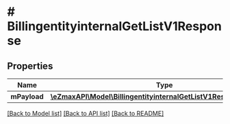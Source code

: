 # # BillingentityinternalGetListV1Response

## Properties

Name | Type | Description | Notes
------------ | ------------- | ------------- | -------------
**mPayload** | [**\eZmaxAPI\Model\BillingentityinternalGetListV1ResponseMPayload**](BillingentityinternalGetListV1ResponseMPayload.md) |  |

[[Back to Model list]](../../README.md#models) [[Back to API list]](../../README.md#endpoints) [[Back to README]](../../README.md)
